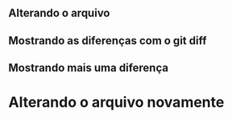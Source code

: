 ## Alterando o arquivo
## Mostrando as diferenças com o git diff

## Mostrando mais uma diferença
<h1> Alterando o arquivo novamente</h1>
